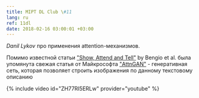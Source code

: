 ```yaml
---
title: MIPT DL Club \#11
lang: ru
ref: 11dl
date: 2018-02-16 03:00:01 +03:00
---
```


_Danil Lykov_ про применения attention-механизмов.

Помимо известной статьи ["Show, Attend and Tell"](https://arxiv.org/abs/1502.03044) by Bengio et al. была упомянута свежая статья от Майкрософта ["AttnGAN"](https://arxiv.org/abs/1711.10485) - генеративная сеть, которая позволяет строить изображения по данному текстовому описанию

{% include video id="ZH77RI5ERLw" provider="youtube" %}
